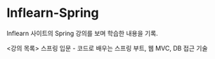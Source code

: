 # Inflearn-Spring
Inflearn 사이트의 Spring 강의를 보며 학습한 내용을 기록.

<강의 목록>
스프링 입문 - 코드로 배우는 스프링 부트, 웹 MVC, DB 접근 기술
